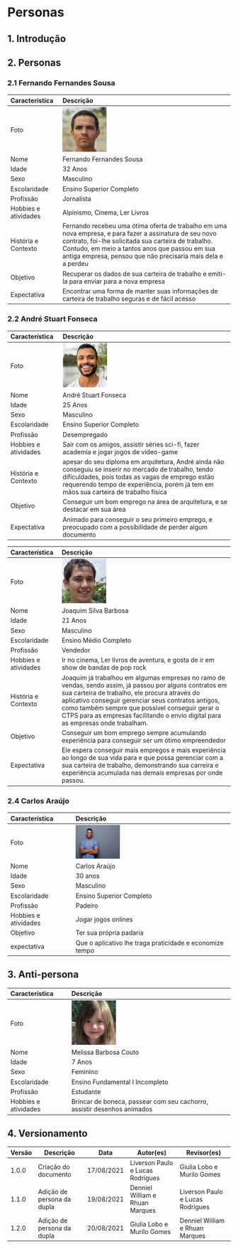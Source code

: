 # Personas

## 1. Introdução



## 2. Personas

### 2.1 Fernando Fernandes Sousa

| Característica | Descrição
| :--- | :--- | 
| Foto |  <img src="../../assets/fernandofernandes.png" width="100">  |
| Nome |  Fernando Fernandes Sousa |
| Idade | 32 Anos |
| Sexo | Masculino |
| Escolaridade | Ensino Superior Completo |
| Profissão | Jornalista |
| Hobbies e atividades | Alpinismo, Cinema, Ler Livros |
| História e Contexto |  Fernando recebeu uma ótima oferta de trabalho em uma nova empresa, e para fazer a assinatura de seu novo contrato, foi-lhe solicitada sua carteira de trabalho. Contudo, em meio a tantos anos que passou em sua antiga empresa, pensou que não precisaria mais dela e a perdeu |
| Objetivo | Recuperar os dados de sua carteira de trabalho e emiti-la para enviar para a nova empresa |
| Expectativa | Encontrar uma forma de manter suas informações de carteira de trabalho seguras e de fácil acesso |

### 2.2 André Stuart Fonseca

| Característica | Descrição
| :--- | :--- | 
| Foto |  <img src="../../assets/andrestuart.png" width="100">  |
| Nome |  André Stuart Fonseca |
| Idade | 25 Anos |
| Sexo | Masculino |
| Escolaridade | Ensino Superior Completo |
| Profissão | Desempregado |
| Hobbies e atividades | Sair com os amigos, assistir séries sci-fi, fazer academia e jogar jogos de video-game |
| História e Contexto |   apesar do seu diploma em arquitetura, André ainda não conseguiu se inserir no mercado de trabalho, tendo dificuldades, pois todas as vagas de emprego estão requerendo tempo de experiência, porém já tem em mãos sua carteira de trabalho física |
| Objetivo | Conseguir um bom emprego na área de arquitetura, e se destacar em sua área |
| Expectativa | Animado para conseguir o seu primeiro emprego, e preocupado com a possibilidade de perder algum documento |

| Característica | Descrição
| :--- | :--- | 
| Foto |  <img src="../../assets/joaquimbarbosa.jfif" width="100">  |
| Nome |  Joaquim Silva Barbosa |
| Idade | 21 Anos |
| Sexo | Masculino |
| Escolaridade | Ensino Médio Completo |
| Profissão | Vendedor |
| Hobbies e atividades | Ir no cinema, Ler livros de aventura, e gosta de ir em show de bandas de pop rock |
| História e Contexto | Joaquim já trabalhou em algumas empresas no ramo de vendas, sendo assim, já passou por alguns contratos em sua carteira de trabalho, ele procura através do aplicativo conseguir gerenciar seus contratos antigos, como também sempre que possível conseguir gerar o CTPS para as empresas facilitando o envio digital para as empresas onde trabalham. |
| Objetivo | Conseguir um bom emprego sempre acumulando experiência para conseguir ser um ótimo empreendedor |
| Expectativa | Ele espera conseguir mais empregos e mais experiência ao longo de sua vida para e que possa gerenciar com a sua carteira de trabalho, demonstrando sua carreira e experiência acumulada nas demais empresas por onde passou. |

### 2.4 Carlos Araújo
|Característica| Descrição |
| :--- | :--- |
|Foto| <img src="../../assets/carlosaraujo.jpg" width="100"> |
| Nome | Carlos Araújo |
| Idade | 30 anos |
| Sexo | Masculino |
| Escolaridade | Ensino Superior Completo |
| Profissão | Padeiro |
| Hobbies e atividades | Jogar jogos onlines |
| Objetivo |  Ter sua própria padaria |
| expectativa | Que o aplicativo lhe traga praticidade e economize tempo |

## 3. Anti-persona

| Característica | Descrição
| :--- | :--- | 
| Foto |  <img src="../../assets/melissabarbosa.png" width="100">  |
| Nome |  Melissa Barbosa Couto |
| Idade | 7 Anos |
| Sexo | Feminino |
| Escolaridade | Ensino Fundamental I Incompleto |
| Profissão | Estudante |
| Hobbies e atividades | Brincar de boneca, passear com seu cachorro, assistir desenhos animados |

## 4. Versionamento

| Versão | Descrição| Data| Autor(es)| Revisor(es)|
|--------|----------|-----|----------|------------|
| 1.0.0 | Criação do documento| 17/08/2021 | Liverson Paulo e Lucas Rodrigues | Giulia Lobo e Murilo Gomes |
| 1.1.0 | Adição de persona da dupla | 19/08/2021 | Denniel William e Rhuan Marques | Liverson Paulo e Lucas Rodrigues |
| 1.2.0 | Adição de persona da dupla | 20/08/2021 | Giulia Lobo e Murilo Gomes | Denniel William e Rhuan Marques |
